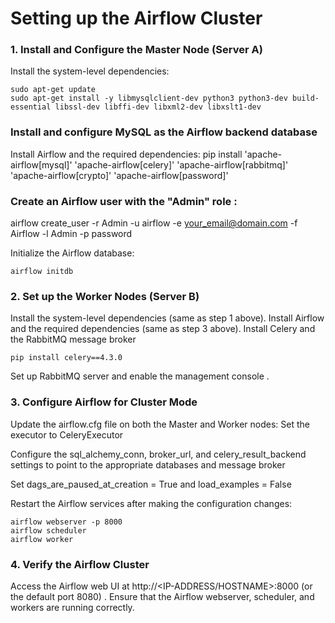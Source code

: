 # Setting up the Airflow Cluster
### 1. Install and Configure the Master Node (Server A)
Install the system-level dependencies:
```
sudo apt-get update
sudo apt-get install -y libmysqlclient-dev python3 python3-dev build-essential libssl-dev libffi-dev libxml2-dev libxslt1-dev
```

### Install and configure MySQL as the Airflow backend database 
Install Airflow and the required dependencies:
pip install 'apache-airflow[mysql]' 'apache-airflow[celery]' 'apache-airflow[rabbitmq]' 'apache-airflow[crypto]' 'apache-airflow[password]'

### Create an Airflow user with the "Admin" role :
airflow create_user -r Admin -u airflow -e your_email@domain.com -f Airflow -l Admin -p password

Initialize the Airflow database:
```
airflow initdb
```

### 2. Set up the Worker Nodes (Server B)
Install the system-level dependencies (same as step 1 above).
Install Airflow and the required dependencies (same as step 3 above).
Install Celery and the RabbitMQ message broker 

```
pip install celery==4.3.0
```
Set up RabbitMQ server and enable the management console .

### 3. Configure Airflow for Cluster Mode
Update the airflow.cfg file on both the Master and Worker nodes:
Set the executor to CeleryExecutor 

Configure the sql_alchemy_conn, broker_url, and celery_result_backend settings to point to the appropriate databases and message broker 

Set dags_are_paused_at_creation = True and load_examples = False 

Restart the Airflow services after making the configuration changes:

```
airflow webserver -p 8000
airflow scheduler
airflow worker
```

### 4. Verify the Airflow Cluster
Access the Airflow web UI at http://<IP-ADDRESS/HOSTNAME>:8000 (or the default port 8080) 
.
Ensure that the Airflow webserver, scheduler, and workers are running correctly.
